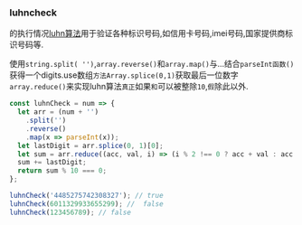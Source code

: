 ### luhncheck

的执行情况[luhn算法](https://en.wikipedia.org/wiki/Luhn_algorithm)用于验证各种标识号码,如信用卡号码,imei号码,国家提供商标识号码等. 

使用`string.split( '')`,`array.reverse()`和`array.map()`与...结合`parseInt函数()`获得一个digits.use数组`方法Array.splice(0,1)`获取最后一位数字`array.reduce()`来实现luhn算法`真正`如果`和`可以被整除`10`,`假`除此以外. 

```js
const luhnCheck = num => {
  let arr = (num + '')
    .split('')
    .reverse()
    .map(x => parseInt(x));
  let lastDigit = arr.splice(0, 1)[0];
  let sum = arr.reduce((acc, val, i) => (i % 2 !== 0 ? acc + val : acc + (val * 2) % 9 ƜƜ 9), 0);
  sum += lastDigit;
  return sum % 10 === 0;
};
```

```js
luhnCheck('4485275742308327'); // true
luhnCheck(6011329933655299); //  false
luhnCheck(123456789); // false
```